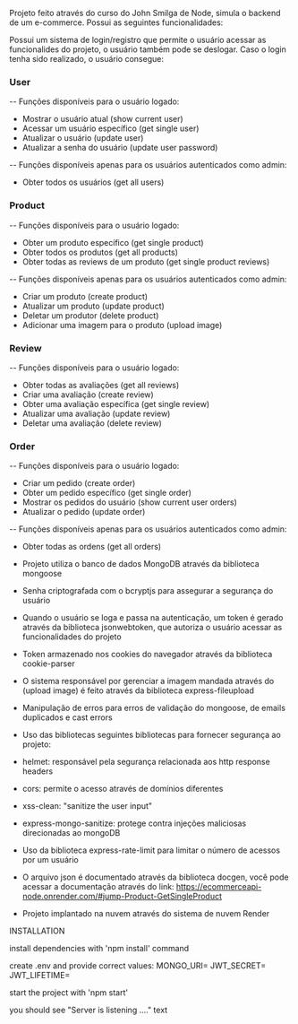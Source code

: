 Projeto feito através do curso do John Smilga de Node, simula o backend de um e-commerce. Possui as seguintes funcionalidades:

Possui um sistema de login/registro que permite o usuário acessar as funcionalides do projeto, o usuário também pode se deslogar.
Caso o login tenha sido realizado, o usuário consegue:

### User
-- Funções disponíveis para o usuário logado:
- Mostrar o usuário atual (show current user) 
- Acessar um usuário específico (get single user)
- Atualizar o usuário (update user) 
- Atualizar a senha do usuário (update user password)

-- Funções disponíveis apenas para os usuários autenticados como admin:
- Obter todos os usuários (get all users)

### Product
-- Funções disponíveis para o usuário logado:
- Obter um produto específico (get single product)
- Obter todos os produtos (get all products)
- Obter todas as reviews de um produto (get single product reviews)

-- Funções disponíveis apenas para os usuários autenticados como admin:
- Criar um produto (create product) 
- Atualizar um produto (update product) 
- Deletar um produtor (delete product) 
- Adicionar uma imagem para o produto (upload image)

### Review
-- Funções disponíveis para o usuário logado:
- Obter todas as avaliações (get all reviews)
- Criar uma avaliação (create review)
- Obter uma avaliação específica (get single review)
- Atualizar uma avaliação (update review)
- Deletar uma avaliação (delete review)

### Order
-- Funções disponíveis para o usuário logado:
- Criar um pedido (create order)
- Obter um pedido específico (get single order)
- Mostrar os pedidos do usuário (show current user orders)
- Atualizar o pedido (update order)

-- Funções disponíveis apenas para os usuários autenticados como admin:
- Obter todas as ordens (get all orders)

- Projeto utiliza o banco de dados MongoDB através da biblioteca mongoose
- Senha criptografada com o bcryptjs para assegurar a segurança do usuário
- Quando o usuário se loga e passa na autenticação, um token é gerado através da biblioteca jsonwebtoken, que autoriza o usuário acessar as funcionalidades do projeto 
- Token armazenado nos cookies do navegador através da biblioteca cookie-parser
- O sistema responsável por gerenciar a imagem mandada através do (upload image) é feito através da biblioteca express-fileupload
- Manipulação de erros para erros de validação do mongoose, de emails duplicados e cast errors
- Uso das bibliotecas seguintes bibliotecas para fornecer segurança ao projeto:
- helmet: responsável pela segurança relacionada aos http response headers
- cors: permite o acesso através de domínios diferentes
- xss-clean: "sanitize the user input"
- express-mongo-sanitize: protege contra injeções maliciosas direcionadas ao mongoDB
- Uso da biblioteca express-rate-limit para limitar o número de acessos por um usuário
- O arquivo json é documentado através da biblioteca docgen, você pode acessar a documentação através do link: https://ecommerceapi-node.onrender.com/#jump-Product-GetSingleProduct
- Projeto implantado na nuvem através do sistema de nuvem Render

INSTALLATION

install dependencies with 'npm install' command

create .env and provide correct values: 
MONGO_URI=
JWT_SECRET=
JWT_LIFETIME=

start the project with 'npm start'

you should see "Server is listening ...." text
